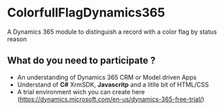 # ColorfullFlagDynamics365
A Dynamics 365 module to distinguish a record with a color flag by status reason


## What do you need to participate ?
- An understanding of Dynamics 365 CRM or Model driven Apps
- Understand of **C#** XrmSDK, **Javascritp** and a litlle bit of HTML/CSS
- A trial environment wich you can create here (https://dynamics.microsoft.com/en-us/dynamics-365-free-trial/)
